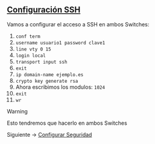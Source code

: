 ## [Configuración SSH](README.md)

Vamos a configurar el acceso a SSH en ambos Switches:
1. `conf term`
2. `username usuario1 password clave1`
3. `line vty 0 15`
4. `login local`
5. `transport input ssh`
6. `exit`
7. `ip domain-name ejemplo.es`
8. `crypto key generate rsa`
9. Ahora escribimos los modulos: `1024`
10. `exit`
11. `wr`

> [!WARNING]
> Esto tendremos que hacerlo en ambos Switches

Siguiente -> [Configurar Seguridad](seguridad.md)
